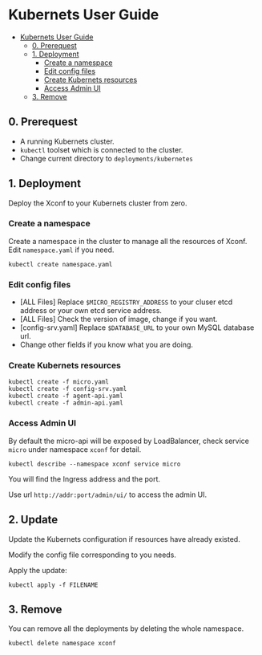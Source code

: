 # Kubernets User Guide
- [Kubernets User Guide](#Kubernets-User-Guide)
  - [0. Prerequest](#0-Prerequest)
  - [1. Deployment](#1-Deployment)
    - [Create a namespace](#Create-a-namespace)
    - [Edit config files](#Edit-config-files)
    - [Create Kubernets resources](#Create-Kubernets-resources)
    - [Access Admin UI](#Access-Admin-UI)
  - [3. Remove](#3-Remove)
## 0. Prerequest
- A running Kubernets cluster.
- `kubectl` toolset which is connected to the cluster.
- Change current directory to `deployments/kubernetes`
## 1. Deployment
Deploy the Xconf to your Kubernets cluster from zero.

### Create a namespace
Create a namespace in the cluster to manage all the resources of Xconf. Edit `namespace.yaml` if you need.

```kubectl create namespace.yaml```

### Edit config files
- [ALL Files] Replace `$MICRO_REGISTRY_ADDRESS` to your cluser etcd address or your own etcd service address.
- [ALL Files] Check the version of image, change if you want.
- [config-srv.yaml] Replace `$DATABASE_URL` to your own MySQL database url.
- Change other fields if you know what you are doing.

### Create Kubernets resources
```
kubectl create -f micro.yaml
kubectl create -f config-srv.yaml
kubectl create -f agent-api.yaml
kubectl create -f admin-api.yaml
```
### Access Admin UI
By default the micro-api will be exposed by LoadBalancer, check service `micro` under namespace `xconf` for detail.

`kubectl describe --namespace xconf service micro`

You will find the Ingress address and the port.

Use url `http://addr:port/admin/ui/` to access the admin UI.

## 2. Update
Update the Kubernets configuration if resources have already existed.

Modify the config file corresponding to you needs.

Apply the update: 

```kubectl apply -f FILENAME```

## 3. Remove
You can remove all the deployments by deleting the whole namespace.

```kubectl delete namespace xconf```
